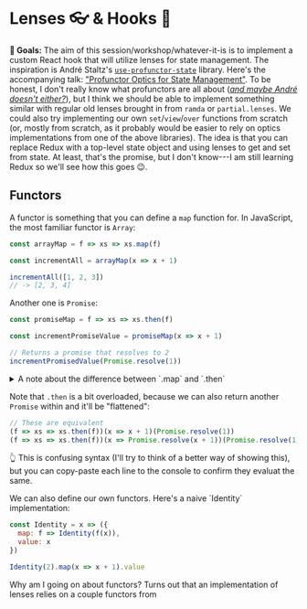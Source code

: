 # Lenses 👓 & Hooks 🎣

**🎯 Goals:** The aim of this session/workshop/whatever-it-is is to implement a custom React hook that will utilize lenses for state management. The inspiration is André Staltz's [`use-profunctor-state`](https://github.com/staltz/use-profunctor-state) library. Here's the accompanying talk: ["Profunctor Optics for State Management"](https://www.youtube.com/watch?v=VdiJ_vgVUgs). To be honest, I don't really know what profunctors are all about ([_and maybe André doesn't either?_](https://www.twitter.com/andrestaltz/status/1063704967209455616)), but I think we should be able to implement something similar with regular old lenses brought in from `ramda` or `partial.lenses`. We could also try implementing our own `set`/`view`/`over` functions from scratch (or, mostly from scratch, as it probably would be easier to rely on optics implementations from one of the above libraries). The idea is that you can replace Redux with a top-level state object and using lenses to get and set from state. At least, that's the promise, but I don't know---I am still learning Redux so we'll see how this goes 😉.

## Functors
A functor is something that you can define a `map` function for. In JavaScript, the most familiar functor is `Array`:
```javascript
const arrayMap = f => xs => xs.map(f)

const incrementAll = arrayMap(x => x + 1)

incrementAll([1, 2, 3])
// -> [2, 3, 4]  
```
Another one is `Promise`:
```javascript
const promiseMap = f => xs => xs.then(f)

const incrementPromiseValue = promiseMap(x => x + 1)

// Returns a promise that resolves to 2
incrementPromisedValue(Promise.resolve(1))
```
<details><summary>A note about the difference between `.map` and `.then`<summary>

Note that `.then` is a bit overloaded, because we can also return another `Promise` within and it'll be "flattened":
```javascript
// These are equivalent
(f => xs => xs.then(f))(x => x + 1)(Promise.resolve(1))
(f => xs => xs.then(f))(x => Promise.resolve(x + 1))(Promise.resolve(1))
```
👆 This is confusing syntax (I'll try to think of a better way of showing this), but you can copy-paste each line to the console to confirm they evaluat the same.

</details>
We can also define our own functors. Here's a naive `Identity` implementation:

```javascript
const Identity = x => ({
  map: f => Identity(f(x)),
  value: x
})

Identity(2).map(x => x + 1).value
```

Why am I going on about functors? Turns out that an implementation of lenses relies on a couple functors from 